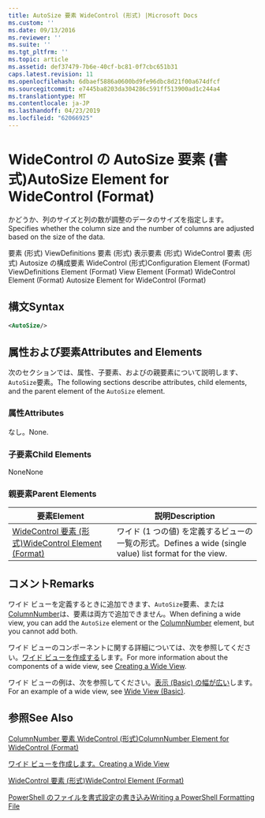 ```yaml
---
title: AutoSize 要素 WideControl (形式) |Microsoft Docs
ms.custom: ''
ms.date: 09/13/2016
ms.reviewer: ''
ms.suite: ''
ms.tgt_pltfrm: ''
ms.topic: article
ms.assetid: def37479-7b6e-40cf-bc81-0f7cbc651b31
caps.latest.revision: 11
ms.openlocfilehash: 6dbaef5886a0600bd9fe96dbc8d21f00a674dfcf
ms.sourcegitcommit: e7445ba8203da304286c591ff513900ad1c244a4
ms.translationtype: MT
ms.contentlocale: ja-JP
ms.lasthandoff: 04/23/2019
ms.locfileid: "62066925"
---
```

# <a name="autosize-element-for-widecontrol-format"></a><span data-ttu-id="6b7f1-102">WideControl の AutoSize 要素 (書式)</span><span class="sxs-lookup"><span data-stu-id="6b7f1-102">AutoSize Element for WideControl (Format)</span></span>

<span data-ttu-id="6b7f1-103">かどうか、列のサイズと列の数が調整のデータのサイズを指定します。</span><span class="sxs-lookup"><span data-stu-id="6b7f1-103">Specifies whether the column size and the number of columns are adjusted based on the size of the data.</span></span>

<span data-ttu-id="6b7f1-104">要素 (形式) ViewDefinitions 要素 (形式) 表示要素 (形式) WideControl 要素 (形式) Autosize の構成要素 WideControl (形式)</span><span class="sxs-lookup"><span data-stu-id="6b7f1-104">Configuration Element (Format) ViewDefinitions Element (Format) View Element (Format) WideControl Element (Format) Autosize Element for WideControl (Format)</span></span>

## <a name="syntax"></a><span data-ttu-id="6b7f1-105">構文</span><span class="sxs-lookup"><span data-stu-id="6b7f1-105">Syntax</span></span>

```xml
<AutoSize/>
```

## <a name="attributes-and-elements"></a><span data-ttu-id="6b7f1-106">属性および要素</span><span class="sxs-lookup"><span data-stu-id="6b7f1-106">Attributes and Elements</span></span>

<span data-ttu-id="6b7f1-107">次のセクションでは、属性、子要素、およびの親要素について説明します、`AutoSize`要素。</span><span class="sxs-lookup"><span data-stu-id="6b7f1-107">The following sections describe attributes, child elements, and the parent element of the `AutoSize` element.</span></span>

### <a name="attributes"></a><span data-ttu-id="6b7f1-108">属性</span><span class="sxs-lookup"><span data-stu-id="6b7f1-108">Attributes</span></span>

<span data-ttu-id="6b7f1-109">なし。</span><span class="sxs-lookup"><span data-stu-id="6b7f1-109">None.</span></span>

### <a name="child-elements"></a><span data-ttu-id="6b7f1-110">子要素</span><span class="sxs-lookup"><span data-stu-id="6b7f1-110">Child Elements</span></span>

<span data-ttu-id="6b7f1-111">None</span><span class="sxs-lookup"><span data-stu-id="6b7f1-111">None</span></span>

### <a name="parent-elements"></a><span data-ttu-id="6b7f1-112">親要素</span><span class="sxs-lookup"><span data-stu-id="6b7f1-112">Parent Elements</span></span>

|<span data-ttu-id="6b7f1-113">要素</span><span class="sxs-lookup"><span data-stu-id="6b7f1-113">Element</span></span>|<span data-ttu-id="6b7f1-114">説明</span><span class="sxs-lookup"><span data-stu-id="6b7f1-114">Description</span></span>|
|-------------|-----------------|
|[<span data-ttu-id="6b7f1-115">WideControl 要素 (形式)</span><span class="sxs-lookup"><span data-stu-id="6b7f1-115">WideControl Element (Format)</span></span>](./widecontrol-element-format.md)|<span data-ttu-id="6b7f1-116">ワイド (1 つの値) を定義するビューの一覧の形式。</span><span class="sxs-lookup"><span data-stu-id="6b7f1-116">Defines a wide (single value) list format for the view.</span></span>|

## <a name="remarks"></a><span data-ttu-id="6b7f1-117">コメント</span><span class="sxs-lookup"><span data-stu-id="6b7f1-117">Remarks</span></span>

<span data-ttu-id="6b7f1-118">ワイド ビューを定義するときに追加できます、`AutoSize`要素、または[ColumnNumber](./columnnumber-element-for-widecontrol-format.md)は、要素は両方で追加できません。</span><span class="sxs-lookup"><span data-stu-id="6b7f1-118">When defining a wide view, you can add the `AutoSize` element or the [ColumnNumber](./columnnumber-element-for-widecontrol-format.md) element, but you cannot add both.</span></span>

<span data-ttu-id="6b7f1-119">ワイド ビューのコンポーネントに関する詳細については、次を参照してください。[ワイド ビューを作成する](./creating-a-wide-view.md)します。</span><span class="sxs-lookup"><span data-stu-id="6b7f1-119">For more information about the components of a wide view, see [Creating a Wide View](./creating-a-wide-view.md).</span></span>

<span data-ttu-id="6b7f1-120">ワイド ビューの例は、次を参照してください。[表示 (Basic) の幅が広い](./wide-view-basic.md)します。</span><span class="sxs-lookup"><span data-stu-id="6b7f1-120">For an example of a wide view, see [Wide View (Basic)](./wide-view-basic.md).</span></span>

## <a name="see-also"></a><span data-ttu-id="6b7f1-121">参照</span><span class="sxs-lookup"><span data-stu-id="6b7f1-121">See Also</span></span>

[<span data-ttu-id="6b7f1-122">ColumnNumber 要素 WideControl (形式)</span><span class="sxs-lookup"><span data-stu-id="6b7f1-122">ColumnNumber Element for WideControl (Format)</span></span>](./columnnumber-element-for-widecontrol-format.md)

[<span data-ttu-id="6b7f1-123">ワイド ビューを作成します。</span><span class="sxs-lookup"><span data-stu-id="6b7f1-123">Creating a Wide View</span></span>](./creating-a-wide-view.md)

[<span data-ttu-id="6b7f1-124">WideControl 要素 (形式)</span><span class="sxs-lookup"><span data-stu-id="6b7f1-124">WideControl Element (Format)</span></span>](./widecontrol-element-format.md)

[<span data-ttu-id="6b7f1-125">PowerShell のファイルを書式設定の書き込み</span><span class="sxs-lookup"><span data-stu-id="6b7f1-125">Writing a PowerShell Formatting File</span></span>](./writing-a-powershell-formatting-file.md)
